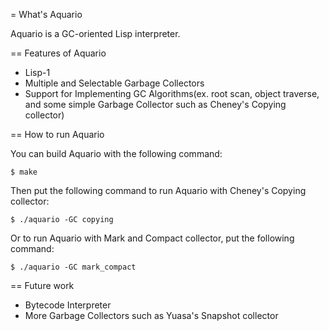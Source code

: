 = What's Aquario

Aquario is a GC-oriented Lisp interpreter. 

== Features of Aquario
* Lisp-1
* Multiple and Selectable Garbage Collectors
* Support for Implementing GC Algorithms(ex. root scan, object traverse, and
  some simple Garbage Collector such as Cheney's Copying collector)

== How to run Aquario

  You can build Aquario with the following command:

    $ make

  Then put the following command to run Aquario with Cheney's Copying collector:

    $ ./aquario -GC copying

  Or to run Aquario with Mark and Compact collector, put the following command:

    $ ./aquario -GC mark_compact

== Future work

* Bytecode Interpreter
* More Garbage Collectors such as Yuasa's Snapshot collector